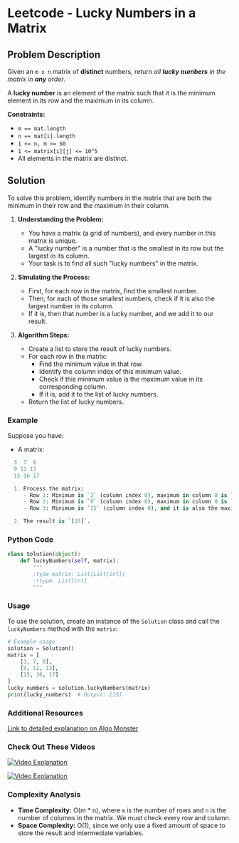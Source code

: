 # Leetcode - Lucky Numbers in a Matrix

## Problem Description

Given an `m x n` matrix of **distinct** numbers, return *all **lucky numbers** in the matrix in **any** order*.

A **lucky number** is an element of the matrix such that it is the minimum element in its row and the maximum in its column.

**Constraints:**
- `m == mat.length`
- `n == mat[i].length`
- `1 <= n, m <= 50`
- `1 <= matrix[i][j] <= 10^5`
- All elements in the matrix are distinct.

## Solution

To solve this problem, identify numbers in the matrix that are both the minimum in their row and the maximum in their column.

1. **Understanding the Problem:**
   - You have a matrix (a grid of numbers), and every number in this matrix is unique.
   - A "lucky number" is a number that is the smallest in its row but the largest in its column.
   - Your task is to find all such "lucky numbers" in the matrix.

2. **Simulating the Process:**
   - First, for each row in the matrix, find the smallest number.
   - Then, for each of those smallest numbers, check if it is also the largest number in its column.
   - If it is, then that number is a lucky number, and we add it to our result.

3. **Algorithm Steps:**
   - Create a list to store the result of lucky numbers.
   - For each row in the matrix:
     - Find the minimum value in that row.
     - Identify the column index of this minimum value.
     - Check if this minimum value is the maximum value in its corresponding column.
     - If it is, add it to the list of lucky numbers.
   - Return the list of lucky numbers.

### Example

Suppose you have:
- A matrix:

```python
  3  7  8
  9 11 13
  15 16 17

  1. Process the matrix:
     - Row 1: Minimum is `3` (column index 0), maximum in column 0 is `15`, so not a lucky number.
     - Row 2: Minimum is `9` (column index 0), maximum in column 0 is `15`, so not a lucky number.
     - Row 3: Minimum is `15` (column index 0), and it is also the maximum in column 0, so `15` is a lucky number.

  2. The result is `[15]`.
```


### Python Code

```python
class Solution(object):
    def luckyNumbers(self, matrix):
        """
        :type matrix: List[List[int]]
        :rtype: List[int]
        """

```

### Usage

To use the solution, create an instance of the `Solution` class and call the `luckyNumbers` method with the `matrix`:

```python
# Example usage
solution = Solution()
matrix = [
    [3, 7, 8],
    [9, 11, 13],
    [15, 16, 17]
]
lucky_numbers = solution.luckyNumbers(matrix)
print(lucky_numbers)  # Output: [15]
```

### Additional Resources

[Link to detailed explanation on Algo Monster]((https://algo.monster/liteproblems/1380))

### Check Out These Videos

[![Video Explanation](https://img.youtube.com/vi/ceuQgACqr78/mqdefault.jpg)](https://youtu.be/ceuQgACqr78)

[![Video Explanation](https://img.youtube.com/vi/GIdJO7L6uq8/mqdefault.jpg)](https://youtu.be/GIdJO7L6uq8)

### Complexity Analysis

- **Time Complexity:** O(m * n), where `m` is the number of rows and `n` is the number of columns in the matrix. We must check every row and column.
- **Space Complexity:** O(1), since we only use a fixed amount of space to store the result and intermediate variables.